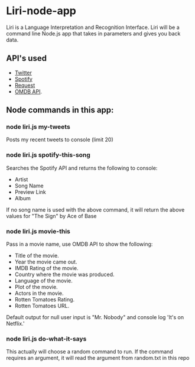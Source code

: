 # Liri-node-app
Liri is a Language Interpretation and Recognition Interface. Liri will be a command line Node.js app that takes in parameters and gives you back data.

## API's used

* [Twitter](https://www.npmjs.com/package/twitter)
* [Spotify](https://www.npmjs.com/package/spotify)
* [Request](https://www.npmjs.com/package/request)
* [OMDB API](http://www.omdbapi.com).

## Node commands in this app:

### node liri.js my-tweets
Posts my recent tweets to console (limit 20)

### node liri.js spotify-this-song <song name>
Searches the Spotify API and returns the following to console:
* Artist
* Song Name
* Preview Link
* Album

If no song name is used with the above command, it will return the above values for "The Sign" by Ace of Base

### node liri.js movie-this <movie name>
Pass in a movie name, use OMDB API to show the following:
* Title of the movie.
* Year the movie came out.
* IMDB Rating of the movie.
* Country where the movie was produced.
* Language of the movie.
* Plot of the movie.
* Actors in the movie.
* Rotten Tomatoes Rating.
* Rotten Tomatoes URL.

Default output for null user input is "Mr. Nobody" and console log 'It's on Netflix.'

### node liri.js do-what-it-says
This actually will choose a random command to run.  If the command requires an argument, it will read the argument from random.txt in this repo
